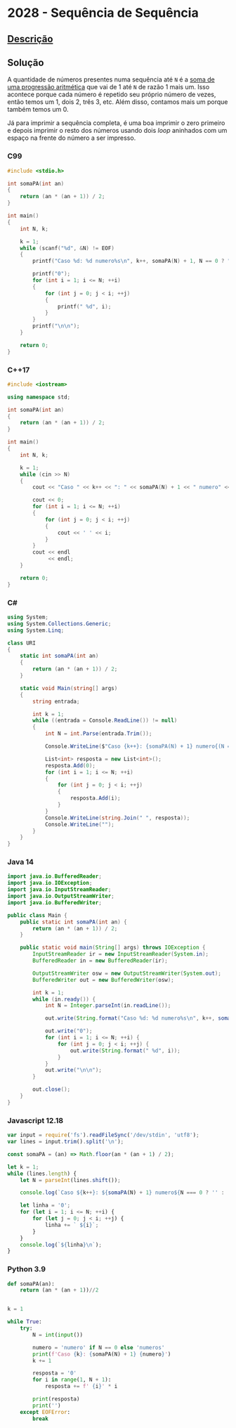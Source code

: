 # 2028 - Sequência de Sequência

## [Descrição](https://www.beecrowd.com.br/judge/pt/problems/view/2028)

## Solução

A quantidade de números presentes numa sequência até `N` é a [soma de uma progressão aritmética](../../../base-teorica/matematica/progressoes/README.md#soma-dos-termos-de-a1-até-an-de-uma-progressão-aritmética) que vai de 1 até `N` de razão 1 mais um. Isso acontece porque cada número é repetido seu próprio número de vezes, então temos um 1, dois 2, três 3, etc. Além disso, contamos mais um porque também temos um 0.

Já para imprimir a sequência completa, é uma boa imprimir o zero primeiro e depois imprimir o resto dos números usando dois _loop_ aninhados com um espaço na frente do número a ser impresso.

### C99

```c
#include <stdio.h>

int somaPA(int an)
{
    return (an * (an + 1)) / 2;
}

int main()
{
    int N, k;

    k = 1;
    while (scanf("%d", &N) != EOF)
    {
        printf("Caso %d: %d numero%s\n", k++, somaPA(N) + 1, N == 0 ? "" : "s");

        printf("0");
        for (int i = 1; i <= N; ++i)
        {
            for (int j = 0; j < i; ++j)
            {
                printf(" %d", i);
            }
        }
        printf("\n\n");
    }

    return 0;
}
```

### C++17

```cpp
#include <iostream>

using namespace std;

int somaPA(int an)
{
    return (an * (an + 1)) / 2;
}

int main()
{
    int N, k;

    k = 1;
    while (cin >> N)
    {
        cout << "Caso " << k++ << ": " << somaPA(N) + 1 << " numero" << (N == 0 ? "" : "s") << endl;

        cout << 0;
        for (int i = 1; i <= N; ++i)
        {
            for (int j = 0; j < i; ++j)
            {
                cout << ' ' << i;
            }
        }
        cout << endl
             << endl;
    }

    return 0;
}
```

### C#

```cs
using System;
using System.Collections.Generic;
using System.Linq;

class URI
{
    static int somaPA(int an)
    {
        return (an * (an + 1)) / 2;
    }

    static void Main(string[] args)
    {
        string entrada;

        int k = 1;
        while ((entrada = Console.ReadLine()) != null)
        {
            int N = int.Parse(entrada.Trim());

            Console.WriteLine($"Caso {k++}: {somaPA(N) + 1} numero{(N == 0 ? "" : "s")}");

            List<int> resposta = new List<int>();
            resposta.Add(0);
            for (int i = 1; i <= N; ++i)
            {
                for (int j = 0; j < i; ++j)
                {
                    resposta.Add(i);
                }
            }
            Console.WriteLine(string.Join(" ", resposta));
            Console.WriteLine("");
        }
    }
}
```

### Java 14

```java
import java.io.BufferedReader;
import java.io.IOException;
import java.io.InputStreamReader;
import java.io.OutputStreamWriter;
import java.io.BufferedWriter;

public class Main {
    public static int somaPA(int an) {
        return (an * (an + 1)) / 2;
    }

    public static void main(String[] args) throws IOException {
        InputStreamReader ir = new InputStreamReader(System.in);
        BufferedReader in = new BufferedReader(ir);

        OutputStreamWriter osw = new OutputStreamWriter(System.out);
        BufferedWriter out = new BufferedWriter(osw);

        int k = 1;
        while (in.ready()) {
            int N = Integer.parseInt(in.readLine());

            out.write(String.format("Caso %d: %d numero%s\n", k++, somaPA(N) + 1, N == 0 ? "" : "s"));

            out.write("0");
            for (int i = 1; i <= N; ++i) {
                for (int j = 0; j < i; ++j) {
                    out.write(String.format(" %d", i));
                }
            }
            out.write("\n\n");
        }

        out.close();
    }
}
```

### Javascript 12.18

```js
var input = require('fs').readFileSync('/dev/stdin', 'utf8');
var lines = input.trim().split('\n');

const somaPA = (an) => Math.floor(an * (an + 1) / 2);

let k = 1;
while (lines.length) {
    let N = parseInt(lines.shift());

    console.log(`Caso ${k++}: ${somaPA(N) + 1} numero${N === 0 ? '' : 's'}`);

    let linha = '0';
    for (let i = 1; i <= N; ++i) {
        for (let j = 0; j < i; ++j) {
            linha += ` ${i}`;
        }
    }
    console.log(`${linha}\n`);
}
```

### Python 3.9

```py
def somaPA(an):
    return (an * (an + 1))//2


k = 1

while True:
    try:
        N = int(input())

        numero = 'numero' if N == 0 else 'numeros'
        print(f'Caso {k}: {somaPA(N) + 1} {numero}')
        k += 1

        resposta = '0'
        for i in range(1, N + 1):
            resposta += f' {i}' * i

        print(resposta)
        print('')
    except EOFError:
        break
```